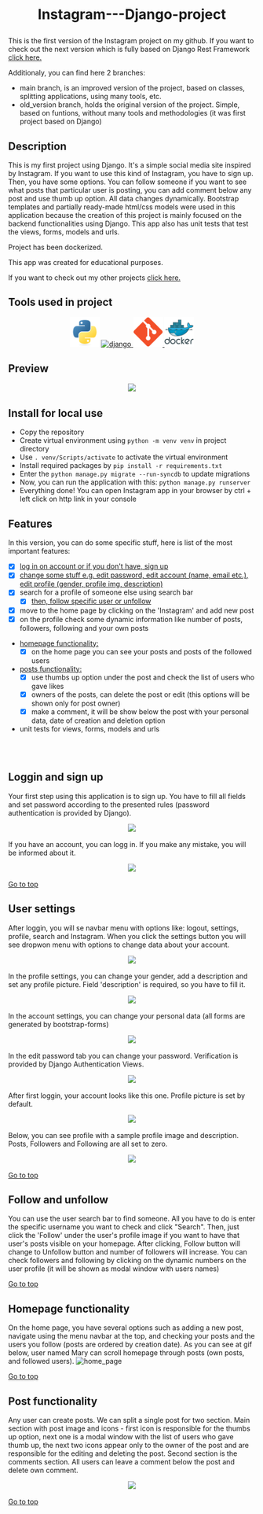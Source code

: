 


# <p align=center> <a name="top">Instagram---Django-project </a></p>  

This is the first version of the Instagram project on my github. If you want to check out the next version which is fully based on Django Rest Framework [click here.](https://github.com/krzysztofgrabczynski/Instagram---DRF-project)

Additionaly, you can find here 2 branches:
- main branch, is an improved version of the project, based on classes, splitting applications, using many tools, etc.
- old_version branch, holds the original version of the project. Simple, based on funtions, without many tools and methodologies (it was first project based on Django)

  
## Description
This is my first project using Django. It's a simple social media site inspired by Instagram. If you want to use this kind of Instagram, you have to sign up. Then, you have some options. You can follow someone if you want to see what posts that particular user is posting, you can add comment below any post and use thumb up option. All data changes dynamically. Bootstrap templates and partially ready-made html/css models were used in this application because the creation of this project is mainly focused on the backend functionalities using Django. 
This app also has unit tests that test the views, forms, models and urls.

Project has been dockerized.

This app was created for educational purposes.

If you want to check out my other projects [click here.](https://github.com/krzysztofgrabczynski)

## Tools used in project

<p align=center><a href="https://www.python.org"> <img src="https://raw.githubusercontent.com/devicons/devicon/master/icons/python/python-original.svg" alt="python" width="60" height="60"/></a> 
<a href="https://www.djangoproject.com/"> <img src="https://cdn.worldvectorlogo.com/logos/django.svg" alt="django" width="60" height="60"/> </a>
<a href="https://git-scm.com/"> <img src="https://raw.githubusercontent.com/devicons/devicon/master/icons/git/git-original.svg" alt="git" width="60" height="60"/> </a> 
<a href="https://www.docker.com/"> <img src="https://raw.githubusercontent.com/devicons/devicon/55609aa5bd817ff167afce0d965585c92040787a/icons/docker/docker-original-wordmark.svg" alt="docker" width="60" height="60"/> </a></p>

## Preview
<p align="center">
  <img src="https://user-images.githubusercontent.com/90046128/217864503-6da8f31e-a7a7-4ad5-9adc-1f9e1229245e.gif">
</p>


## Install for local use 
- Copy the repository
- Create virtual environment using ``` python -m venv venv ``` in project directory
- Use ``` . venv/Scripts/activate ``` to activate the virtual environment
- Install required packages by ``` pip install -r requirements.txt ```
- Enter the ``` python manage.py migrate --run-syncdb ``` to update migrations
- Now, you can run the application with this: ``` python manage.py runserver ```
- Everything done! You can open Instagram app in your browser by ctrl + left click on http link in your console



## Features
In this version, you can do some specific stuff, here is list of the most important features:
- [x] [log in on account or if you don't have, sign up](#loggin-and-sign-up)
- [x] [change some stuff e.g. edit password, edit account (name, email etc.), edit profile (gender, profile img, description)](#user-settings)
- [x] search for a profile of someone else using search bar
  - [x] [then, follow specific user or unfollow](#follow-and-unfollow)
- [x] move to the home page by clicking on the 'Instagram' and add new post
- [x] on the profile check some dynamic information like number of posts, followers, following and your own posts
- [homepage functionality:](#homepage-functionality)
  - [x] on the home page you can see your posts and posts of the followed users
- [posts functionality:](#post-functionality)
  - [x] use thumbs up option under the post and check the list of users who gave likes
  - [x] owners of the posts, can delete the post or edit (this options will be shown only for post owner)
  - [x] make a comment, it will be show below the post with your personal data, date of creation and deletion option
- unit tests for views, forms, models and urls

<br><br>



## Loggin and sign up
Your first step using this application is to sign up. You have to fill all fields and set password according to the presented rules (password authentication is provided by Django).
<p  align="center">
  <img src="https://user-images.githubusercontent.com/90046128/217618679-a96ca44d-50f7-4fd9-940a-dd87014625c8.png"/>
</p>
If you have an account, you can logg in. If you make any mistake, you will be informed about it.
<p  align="center">
  <img src="https://user-images.githubusercontent.com/90046128/217618696-c1c998a2-c8f6-475d-a0b4-c4bf381c484a.png"/>
</p>

[Go to top](#top) 
  
  
## User settings
After loggin, you will se navbar menu with options like: logout, settings, profile, search and Instagram. When you click the settings button you will see dropwon menu with options to change data about your account.
<p  align="center">
  <p  align="center">
  <img src="https://user-images.githubusercontent.com/90046128/217619210-6daeaffb-4c21-4c0b-a4b5-1f32a9cee7b6.png"/>
</p>
In the profile settings, you can change your gender, add a description and set any profile picture. Field 'description' is required, so you have to fill it.
<p  align="center">
  <img src="https://user-images.githubusercontent.com/90046128/217619310-dbd1e39f-c0ae-4712-9c7f-56cbd5d44d20.png"/>
</p>
In the account settings, you can change your personal data (all forms are generated by bootstrap-forms)
<p  align="center">
  <img src="https://user-images.githubusercontent.com/90046128/217619338-ddb0b0dd-e29b-4214-bfee-c3fd039a9779.png"/>
</p>
In the edit password tab you can change your password. Verification is provided by Django Authentication Views.
<p  align="center">
  <img src="https://user-images.githubusercontent.com/90046128/217619364-8f24be64-6778-420f-aed2-64bb7307deb1.png"/>
</p>
After first loggin, your account looks like this one. Profile picture is set by default.
<p  align="center">
  <img src="https://user-images.githubusercontent.com/90046128/217624866-6059fb5c-ac73-467d-89b4-daa5570513d3.png"/>
</p>
Below, you can see profile with a sample profile image and description. Posts, Followers and Following are all set to zero.
<p  align="center">
  <img src="https://user-images.githubusercontent.com/90046128/217624876-dd8b50e1-116b-44ca-9edb-dcaa8063566e.png"/>
</p>

[Go to top](#top) 


## Follow and unfollow 
You can use the user search bar to find someone. All you have to do is enter the specific username you want to check and click "Search". Then, just click the 'Follow' under the user's profile image if you want to have that user's posts visible on your homepage. After clicking, Follow button will change to Unfollow button and number of followers will increase. You can check followers and following by clicking on the dynamic numbers on the user profile (it will be shown as modal window with users names)


[Go to top](#top) 


## Homepage functionality
On the home page, you have several options such as adding a new post, navigate using the menu navbar at the top, and checking your posts and the users you follow (posts are ordered by creation date). As you can see at gif below, user named Mary can scroll homepage through posts (own posts, and followed users).
![home_page](https://user-images.githubusercontent.com/90046128/217638004-cbe80f09-4247-4f32-90b2-a4c50b2f3d1d.gif)

[Go to top](#top) 


## Post functionality
Any user can create posts. We can split a single post for two section. Main section with post image and icons - first icon is responsible for the thumbs up option, next one is a modal window with the list of users who gave thumb up, the next two icons appear only to the owner of the post and are responsible for the editing and deleting the post. Second section is the comments section. All users can leave a comment below the post and delete own comment.
<p  align="center">
  <img src="https://user-images.githubusercontent.com/90046128/217635247-751556d7-b472-445c-b944-7d8da2bb83fd.png"/>
</p>


[Go to top](#top) 
